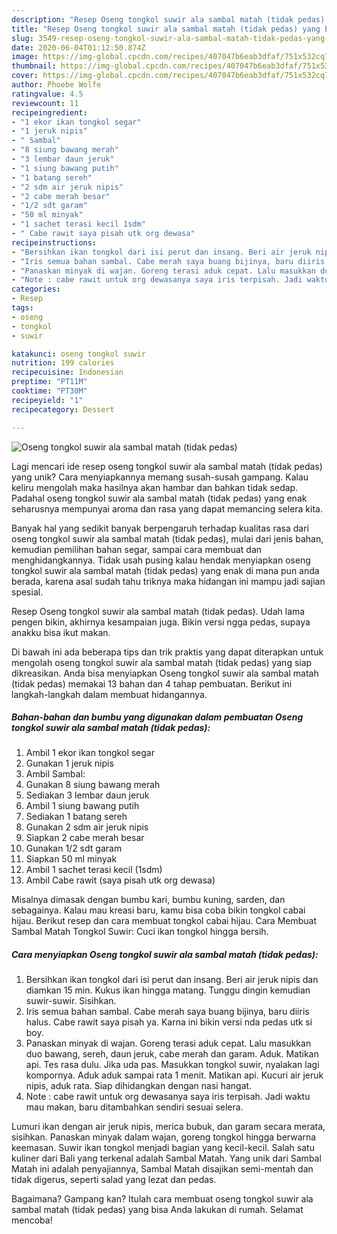 ```yaml
---
description: "Resep Oseng tongkol suwir ala sambal matah (tidak pedas) yang Enak Banget"
title: "Resep Oseng tongkol suwir ala sambal matah (tidak pedas) yang Enak Banget"
slug: 3549-resep-oseng-tongkol-suwir-ala-sambal-matah-tidak-pedas-yang-enak-banget
date: 2020-06-04T01:12:50.874Z
image: https://img-global.cpcdn.com/recipes/407047b6eab3dfaf/751x532cq70/oseng-tongkol-suwir-ala-sambal-matah-tidak-pedas-foto-resep-utama.jpg
thumbnail: https://img-global.cpcdn.com/recipes/407047b6eab3dfaf/751x532cq70/oseng-tongkol-suwir-ala-sambal-matah-tidak-pedas-foto-resep-utama.jpg
cover: https://img-global.cpcdn.com/recipes/407047b6eab3dfaf/751x532cq70/oseng-tongkol-suwir-ala-sambal-matah-tidak-pedas-foto-resep-utama.jpg
author: Phoebe Wolfe
ratingvalue: 4.5
reviewcount: 11
recipeingredient:
- "1 ekor ikan tongkol segar"
- "1 jeruk nipis"
- " Sambal"
- "8 siung bawang merah"
- "3 lembar daun jeruk"
- "1 siung bawang putih"
- "1 batang sereh"
- "2 sdm air jeruk nipis"
- "2 cabe merah besar"
- "1/2 sdt garam"
- "50 ml minyak"
- "1 sachet terasi kecil 1sdm"
- " Cabe rawit saya pisah utk org dewasa"
recipeinstructions:
- "Bersihkan ikan tongkol dari isi perut dan insang. Beri air jeruk nipis dan diamkan 15 min. Kukus ikan hingga matang. Tunggu dingin kemudian suwir-suwir. Sisihkan."
- "Iris semua bahan sambal. Cabe merah saya buang bijinya, baru diiris halus. Cabe rawit saya pisah ya. Karna ini bikin versi nda pedas utk si boy."
- "Panaskan minyak di wajan. Goreng terasi aduk cepat. Lalu masukkan duo bawang, sereh, daun jeruk, cabe merah dan garam. Aduk. Matikan api. Tes rasa dulu. Jika uda pas. Masukkan tongkol suwir, nyalakan lagi kompornya. Aduk aduk sampai rata 1 menit. Matikan api. Kucuri air jeruk nipis, aduk rata. Siap dihidangkan dengan nasi hangat."
- "Note : cabe rawit untuk org dewasanya saya iris terpisah. Jadi waktu mau makan, baru ditambahkan sendiri sesuai selera."
categories:
- Resep
tags:
- oseng
- tongkol
- suwir

katakunci: oseng tongkol suwir 
nutrition: 199 calories
recipecuisine: Indonesian
preptime: "PT11M"
cooktime: "PT30M"
recipeyield: "1"
recipecategory: Dessert

---
```



![Oseng tongkol suwir ala sambal matah (tidak pedas)](https://img-global.cpcdn.com/recipes/407047b6eab3dfaf/751x532cq70/oseng-tongkol-suwir-ala-sambal-matah-tidak-pedas-foto-resep-utama.jpg)

Lagi mencari ide resep oseng tongkol suwir ala sambal matah (tidak pedas) yang unik? Cara menyiapkannya memang susah-susah gampang. Kalau keliru mengolah maka hasilnya akan hambar dan bahkan tidak sedap. Padahal oseng tongkol suwir ala sambal matah (tidak pedas) yang enak seharusnya mempunyai aroma dan rasa yang dapat memancing selera kita.

Banyak hal yang sedikit banyak berpengaruh terhadap kualitas rasa dari oseng tongkol suwir ala sambal matah (tidak pedas), mulai dari jenis bahan, kemudian pemilihan bahan segar, sampai cara membuat dan menghidangkannya. Tidak usah pusing kalau hendak menyiapkan oseng tongkol suwir ala sambal matah (tidak pedas) yang enak di mana pun anda berada, karena asal sudah tahu triknya maka hidangan ini mampu jadi sajian spesial.

Resep Oseng tongkol suwir ala sambal matah (tidak pedas). Udah lama pengen bikin, akhirnya kesampaian juga. Bikin versi ngga pedas, supaya anakku bisa ikut makan.


Di bawah ini ada beberapa tips dan trik praktis yang dapat diterapkan untuk mengolah oseng tongkol suwir ala sambal matah (tidak pedas) yang siap dikreasikan. Anda bisa menyiapkan Oseng tongkol suwir ala sambal matah (tidak pedas) memakai 13 bahan dan 4 tahap pembuatan. Berikut ini langkah-langkah dalam membuat hidangannya.

<!--inarticleads1-->

##### Bahan-bahan dan bumbu yang digunakan dalam pembuatan Oseng tongkol suwir ala sambal matah (tidak pedas):

1. Ambil 1 ekor ikan tongkol segar
1. Gunakan 1 jeruk nipis
1. Ambil  Sambal:
1. Gunakan 8 siung bawang merah
1. Sediakan 3 lembar daun jeruk
1. Ambil 1 siung bawang putih
1. Sediakan 1 batang sereh
1. Gunakan 2 sdm air jeruk nipis
1. Siapkan 2 cabe merah besar
1. Gunakan 1/2 sdt garam
1. Siapkan 50 ml minyak
1. Ambil 1 sachet terasi kecil (1sdm)
1. Ambil  Cabe rawit (saya pisah utk org dewasa)


Misalnya dimasak dengan bumbu kari, bumbu kuning, sarden, dan sebagainya. Kalau mau kreasi baru, kamu bisa coba bikin tongkol cabai hijau. Berikut resep dan cara membuat tongkol cabai hijau. Cara Membuat Sambal Matah Tongkol Suwir: Cuci ikan tongkol hingga bersih. 

<!--inarticleads2-->

##### Cara menyiapkan Oseng tongkol suwir ala sambal matah (tidak pedas):

1. Bersihkan ikan tongkol dari isi perut dan insang. Beri air jeruk nipis dan diamkan 15 min. Kukus ikan hingga matang. Tunggu dingin kemudian suwir-suwir. Sisihkan.
1. Iris semua bahan sambal. Cabe merah saya buang bijinya, baru diiris halus. Cabe rawit saya pisah ya. Karna ini bikin versi nda pedas utk si boy.
1. Panaskan minyak di wajan. Goreng terasi aduk cepat. Lalu masukkan duo bawang, sereh, daun jeruk, cabe merah dan garam. Aduk. Matikan api. Tes rasa dulu. Jika uda pas. Masukkan tongkol suwir, nyalakan lagi kompornya. Aduk aduk sampai rata 1 menit. Matikan api. Kucuri air jeruk nipis, aduk rata. Siap dihidangkan dengan nasi hangat.
1. Note : cabe rawit untuk org dewasanya saya iris terpisah. Jadi waktu mau makan, baru ditambahkan sendiri sesuai selera.


Lumuri ikan dengan air jeruk nipis, merica bubuk, dan garam secara merata, sisihkan. Panaskan minyak dalam wajan, goreng tongkol hingga berwarna keemasan. Suwir ikan tongkol menjadi bagian yang kecil-kecil. Salah satu kuliner dari Bali yang terkenal adalah Sambal Matah. Yang unik dari Sambal Matah ini adalah penyajiannya, Sambal Matah disajikan semi-mentah dan tidak digerus, seperti salad yang lezat dan pedas. 

Bagaimana? Gampang kan? Itulah cara membuat oseng tongkol suwir ala sambal matah (tidak pedas) yang bisa Anda lakukan di rumah. Selamat mencoba!
